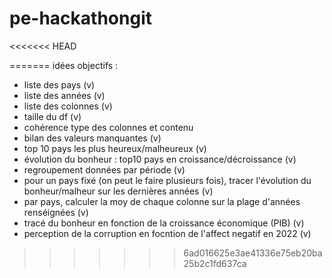 # pe-hackathongit
<<<<<<< HEAD

=======
idées objectifs :
- liste des pays (v)
- liste des années (v)
- liste des colonnes (v)
- taille du df (v)
- cohérence type des colonnes et contenu
- bilan des valeurs manquantes (v)
- top 10 pays les plus heureux/malheureux (v)
- évolution du bonheur : top10 pays en croissance/décroissance (v)
- regroupement données par période (v)
- pour un pays fixé (on peut le faire plusieurs fois), tracer l'évolution du bonheur/malheur sur les dernières années (v)
- par pays, calculer la moy de chaque colonne sur la plage d'années renséignées (v)
- tracé du bonheur en fonction de la croissance économique (PIB) (v)
- perception de la corruption en focntion de l'affect negatif en 2022 (v)
>>>>>>> 6ad016625e3ae41336e75eb20ba25b2c1fd637ca
